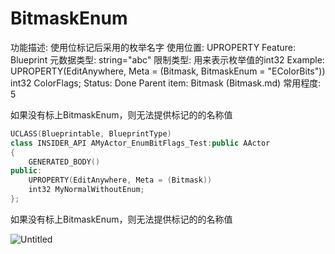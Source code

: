 # BitmaskEnum

功能描述: 使用位标记后采用的枚举名字
使用位置: UPROPERTY
Feature: Blueprint
元数据类型: string="abc"
限制类型: 用来表示枚举值的int32
Example: UPROPERTY(EditAnywhere, Meta = (Bitmask, BitmaskEnum = "EColorBits"))
int32 ColorFlags;
Status: Done
Parent item: Bitmask (Bitmask.md)
常用程度: 5

如果没有标上BitmaskEnum，则无法提供标记的的名称值

```cpp
UCLASS(Blueprintable, BlueprintType)
class INSIDER_API AMyActor_EnumBitFlags_Test:public AActor
{
	GENERATED_BODY()
public:
	UPROPERTY(EditAnywhere, Meta = (Bitmask))
	int32 MyNormalWithoutEnum;
};
```

如果没有标上BitmaskEnum，则无法提供标记的的名称值

![Untitled](BitmaskEnum/Untitled.png)